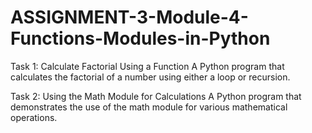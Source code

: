 # ASSIGNMENT-3-Module-4-Functions-Modules-in-Python

Task 1: Calculate Factorial Using a Function
A Python program that calculates the factorial of a number using either a loop or recursion.

Task 2: Using the Math Module for Calculations
A Python program that demonstrates the use of the math module for various mathematical operations.
